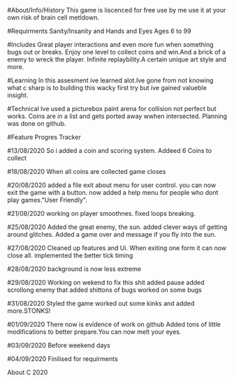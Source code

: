 #About/Info/History
This game is liscenced for free use by me use it at your own risk of brain cell metldown.


#Requirments
Sanity/Insanity and Hands and Eyes
Ages 6 to 99

#Includes
Great player interactions and even more fun when something bugs out or breaks.
Enjoy one level to collect coins and win.And a brick of a enemy to wreck the player.
Infinite replaybility.A certain unique art style and more.

#Learning
In this assesment ive learned alot.Ive gone from not knowing what c sharp is to building this wacky first try but
ive gained valueble insight.

#Technical
Ive used a picturebox paint arena for collision not perfect but works.
Coins are in a list and gets ported away wwhen intersected.
Planning was done on github.




#Feature Progres Tracker

#13/08/2020
So i added a coin and scoring system.
Addeed 6 Coins to collect 

#18/08/2020
When all coins are collected game closes

#20/08/2020
added a file exit about menu for user control.
you can now exit the game with a button.
now added a help menu for people who dont play games."User Friendly".

#21/08/2020
working on player smoothnes.
fixed loops breaking.

#25/08/2020
Added the great enemy, the sun.
added clever ways of getting around glitches.
Added a game over and message if you fly into the sun.

#27/08/2020
Cleaned up features and Ui.
When exiting one form it can now close all.
implemented the better tick timing 

#28/08/2020
background is now less extreme

#29/08/2020
Working on wekend to fix this shit
added pause
added scrollong enemy that added shittons of bugs
worked on some bugs 

#31/08/2020 
Styled the game worked out some kinks and added more.STONKS!

#01/09/2020
There now is evidence of work on github
Added tons of little modifications to better prepare.You can now melt your eyes.

#03/09/2020
Before weekend days

#04/09/2020
Finilised for requirments



About C 2020






